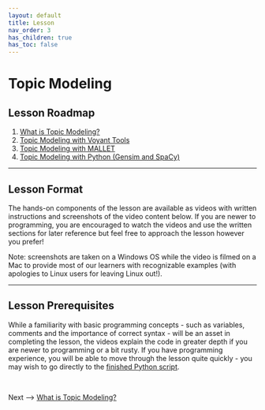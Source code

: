 ```yaml
---
layout: default
title: Lesson
nav_order: 3
has_children: true
has_toc: false
---
```


# Topic Modeling

## Lesson Roadmap

1. [What is Topic Modeling?](topic.html)
2. [Topic Modeling with Voyant Tools](tmv.html)
3. [Topic Modeling with MALLET](mallet.html)
4. [Topic Modeling with Python (Gensim and SpaCy)](tmpython.html)

<hr />

## Lesson Format

The hands-on components of the lesson are available as videos with written instructions and screenshots of the video content below. If you are newer to programming, you are encouraged to watch the videos and use the written sections for later reference but feel free to approach the lesson however you prefer!

Note: screenshots are taken on a Windows OS while the video is filmed on a Mac to provide most of our learners with recognizable examples (with apologies to Linux users for leaving Linux out!).

<hr />

## Lesson Prerequisites

While a familiarity with basic programming concepts - such as variables, comments and the importance of correct syntax - will be an asset in completing the lesson, the videos explain the code in greater depth if you are newer to programming or a bit rusty. If you have programming experience, you will be able to move through the lesson quite quickly - you may wish to go directly to the [finished Python script](https://github.com/scds/text-analysis-3/blob/main/assets/topic-model.py).

<br />

Next --> [What is Topic Modeling?](topic.html)
